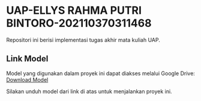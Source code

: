 # UAP-ELLYS RAHMA PUTRI BINTORO-202110370311468

Repositori ini berisi implementasi tugas akhir mata kuliah UAP.

## Link Model

Model yang digunakan dalam proyek ini dapat diakses melalui Google Drive:
[Download Model](https://drive.google.com/drive/folders/1Gdc-B5pRz4Qv_Argh-KXFc6i44yCT3HC?usp=sharing)

Silakan unduh model dari link di atas untuk menjalankan proyek ini.

## 
